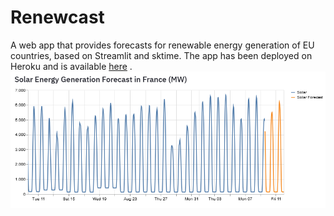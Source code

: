 # Renewcast
A web app that provides forecasts for renewable energy generation of EU countries, based on Streamlit and sktime. The app has been deployed on Heroku and is available [here](https://renewcast.herokuapp.com/) .
![Renewcast](images/forecast.png)
